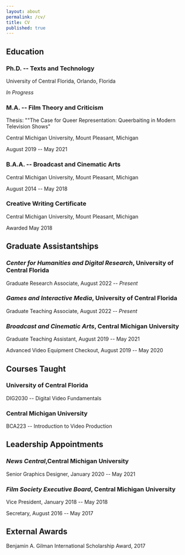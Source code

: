 ```yaml
---
layout: about
permalink: /cv/
title: CV
published: true
---
```


## Education ##

### Ph.D. -- Texts and Technology ###

University of Central Florida, Orlando, Florida

*In Progress*

### M.A. -- Film Theory and Criticism ###

Thesis: ""The Case for Queer Representation: Queerbaiting in Modern
Television Shows"

Central Michigan University, Mount Pleasant, Michigan

August 2019 -- May 2021

### B.A.A. -- Broadcast and Cinematic Arts ###

Central Michigan University, Mount Pleasant, Michigan

August 2014 -- May 2018

### Creative Writing Certificate ###

Central Michigan University, Mount Pleasant, Michigan

Awarded May 2018

## Graduate Assistantships ##

### _Center for Humanities and Digital Research_, University of Central Florida ###

Graduate Research Associate, August 2022 -- *Present*

### _Games and Interactive Media_, University of Central Florida ###

Graduate Teaching Associate, August 2022 -- *Present*

### _Broadcast and Cinematic Arts_, Central Michigan University ###

Graduate Teaching Assistant, August 2019 -- May 2021

Advanced Video Equipment Checkout, August 2019 -- May 2020

## Courses Taught ##

### University of Central Florida ###

DIG2030 -- Digital Video Fundamentals

### Central Michigan University ###

BCA223 -- Introduction to Video Production

## Leadership Appointments ## 

### _News Central_,Central Michigan University ###

Senior Graphics Designer, January 2020 -- May 2021

### _Film Society Executive Board_, Central Michigan University ###

Vice President, January 2018 -- May 2018

Secretary, August 2016 -- May 2017

## External Awards ##

Benjamin A. Gilman International Scholarship Award, 2017
